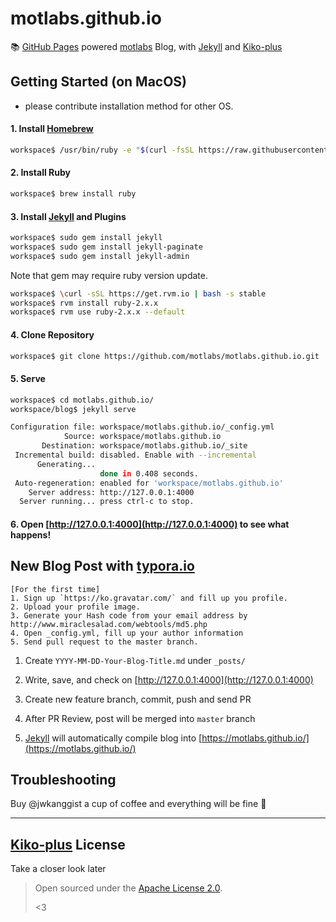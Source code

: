 # motlabs.github.io

📚 [GitHub Pages](https://pages.github.com/) powered [motlabs](https://github.com/motlabs) Blog, with [Jekyll](http://jekyllrb.com) and [Kiko-plus](https://aweekj.github.io/Kiko-plus/)


## Getting Started (on MacOS)
- please contribute installation method for other OS.

#### 1. Install [Homebrew](https://brew.sh/)

```bash
workspace$ /usr/bin/ruby -e "$(curl -fsSL https://raw.githubusercontent.com/Homebrew/install/master/install)"
```

#### 2. Install Ruby

```bash
workspace$ brew install ruby
```

#### 3. Install [Jekyll](https://jekyllrb.com/docs/installation/) and Plugins

```bash
workspace$ sudo gem install jekyll
workspace$ sudo gem install jekyll-paginate
workspace$ sudo gem install jekyll-admin
```
Note that gem may require ruby version update.
```bash
workspace$ \curl -sSL https://get.rvm.io | bash -s stable
workspace$ rvm install ruby-2.x.x
workspace$ rvm use ruby-2.x.x --default
```

#### 4. Clone Repository

```bash
workspace$ git clone https://github.com/motlabs/motlabs.github.io.git
```

#### 5. Serve

```bash
workspace$ cd motlabs.github.io/
workspace/blog$ jekyll serve
```

```bash
Configuration file: workspace/motlabs.github.io/_config.yml
            Source: workspace/motlabs.github.io
       Destination: workspace/motlabs.github.io/_site
 Incremental build: disabled. Enable with --incremental
      Generating...
                    done in 0.408 seconds.
 Auto-regeneration: enabled for 'workspace/motlabs.github.io'
    Server address: http://127.0.0.1:4000
  Server running... press ctrl-c to stop.
```

#### 6. Open [http://127.0.0.1:4000](http://127.0.0.1:4000) to see what happens!

## New Blog Post with [typora.io](https://typora.io)

```
[For the first time] 
1. Sign up `https://ko.gravatar.com/` and fill up you profile.
2. Upload your profile image.
3. Generate your Hash code from your email address by http://www.miraclesalad.com/webtools/md5.php
4. Open _config.yml, fill up your author information
5. Send pull request to the master branch.
```
1. Create `YYYY-MM-DD-Your-Blog-Title.md` under `_posts/`

2. Write, save, and check on [http://127.0.0.1:4000](http://127.0.0.1:4000)

3. Create new feature branch, commit, push and send PR

4. After PR Review, post will be merged into `master` branch

5. [Jekyll](http://jekyllrb.com) will automatically compile blog into [https://motlabs.github.io/](https://motlabs.github.io/)

## Troubleshooting

Buy @jwkanggist a cup of coffee and everything will be fine 🎉

---

## [Kiko-plus](https://aweekj.github.io/Kiko-plus/) License

Take a closer look later

> Open sourced under the [Apache License 2.0](LICENSE.md).
>
> <3
